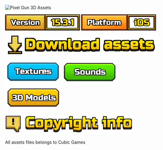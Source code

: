 ![Pixel Gun 3D Assets](https://i.imgur.com/ns9ZYxP.png)

[![Version: 15.3.1](/_media/info_version.png)]()
![Platform: iOS](/_media/info_platform.png)

![Download assets](/_media/title_download.png)

[![Textures](/_media/btn_texture.png)](Extracted/Texture2D)
[![Sounds](/_media/btn_audio.png)](Extracted/AudioClip)
[![3D Models](/_media/btn_mesh.png)](Extracted/Mesh)

![Copyright info](/_media/title_copyright.png)

All assets files belongs to Cubic Games

